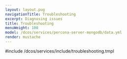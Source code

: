 ```yaml
---
layout: layout.pug
navigationTitle: Troubleshooting
excerpt: Diagnosing issues
title: Troubleshooting
menuWeight: 100
model: /dcos/services/percona-server-mongodb/data.yml
render: mustache
---
```


#include /dcos/services/include/troubleshooting.tmpl
